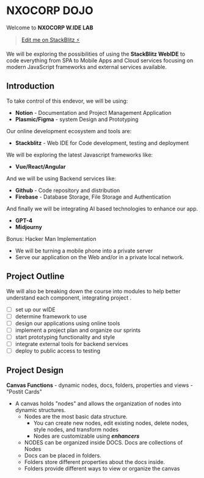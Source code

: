 # NXOCORP DOJO

Welcome to **NXOCORP W.IDE LAB**

> [Edit me on StackBlitz ⚡️](https://stackblitz.com/edit/node-stack-dev)

We will be exploring the possibilities of using the **StackBlitz WebIDE** to code everything from SPA to Mobile Apps and Cloud services focusing on modern JavaScript frameworks and external services available.

## Introduction

To take control of this endevor, we will be using:

- **Notion** - Documentation and Project Management Application
- **Plasmic/Figma** - system Design and Prototyping

Our online development ecosystem and tools are:

- **Stackblitz** - Web IDE for Code development, testing and deployment

We will be exploring the latest Javascript frameworks like:

- **Vue/React/Angular**

And we will be using Backend services like:

- **Github** - Code repository and distribution
- **Firebase** - Database Storage, File Storage and Authentication

And finally we will be integrating AI based technologies to enhance our app.

- **GPT-4**
- **Midjourny**

Bonus: Hacker Man Implementation

- We will be turning a mobile phone into a private server
- Serve our application on the Web and/or in a private local network.

## Project Outline

We will also be breaking down the course into modules to help better understand each component, integrating project .

- [ ] set up our wIDE
- [ ] determine framework to use
- [ ] design our applications using online tools
- [ ] implement a project plan and organize our sprints
- [ ] start prototyping functionality and style
- [ ] integrate external tools for backend services
- [ ] deploy to public access to testing

## Project Design

**Canvas Functions** - dynamic nodes, docs, folders, properties and views - "Postit Cards"

- A canvas holds "nodes" and allows the organization of nodes into dynamic structures.
  - Nodes are the most basic data structure.
    - You can create new nodes, edit existing nodes, delete nodes, style nodes, and transform nodes
    - Nodes are customizable using **_enhancers_**
  - NODES can be organized inside DOCS. Docs are collections of Nodes
  - Docs can be placed in folders.
  - Folders store different properties about the docs inside.
  - Folders provide different ways to view or organize the canvas
